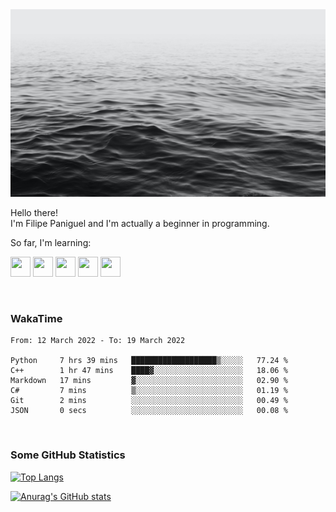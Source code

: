 <img height="300" width="900" src="header_lipepaniguel.jpg">

Hello there!  
I'm Filipe Paniguel and I'm actually a beginner in programming.

So far, I'm learning:

<img height="32" width="32" src="https://cdn.jsdelivr.net/gh/devicons/devicon/icons/python/python-original.svg"/> <img height="32" width="32" src="https://cdn.jsdelivr.net/gh/devicons/devicon/icons/cplusplus/cplusplus-original.svg" /> <img height="32" width="32" src="https://cdn.jsdelivr.net/gh/devicons/devicon/icons/qt/qt-original.svg" /> <img height="32" width="32" src="https://cdn.jsdelivr.net/gh/devicons/devicon/icons/html5/html5-original.svg"/> <img height="32" width="32" src="https://cdn.jsdelivr.net/gh/devicons/devicon/icons/css3/css3-original.svg" />

<br>

### WakaTime

<!--START_SECTION:waka-->

```text
From: 12 March 2022 - To: 19 March 2022

Python     7 hrs 39 mins   ███████████████████▒░░░░░   77.24 %
C++        1 hr 47 mins    ████▓░░░░░░░░░░░░░░░░░░░░   18.06 %
Markdown   17 mins         ▓░░░░░░░░░░░░░░░░░░░░░░░░   02.90 %
C#         7 mins          ▒░░░░░░░░░░░░░░░░░░░░░░░░   01.19 %
Git        2 mins          ░░░░░░░░░░░░░░░░░░░░░░░░░   00.49 %
JSON       0 secs          ░░░░░░░░░░░░░░░░░░░░░░░░░   00.08 %
```

<!--END_SECTION:waka-->

<br>

### Some GitHub Statistics

[![Top Langs](https://github-readme-stats.vercel.app/api/top-langs/?username=lipepaniguel&layout=compact&theme=github_dark)](https://github.com/anuraghazra/github-readme-stats)

[![Anurag's GitHub stats](https://github-readme-stats.vercel.app/api?username=lipepaniguel&theme=github_dark)](https://github.com/anuraghazra/github-readme-stats)

